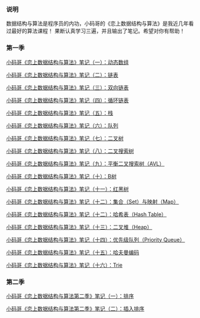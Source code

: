 ### 说明
数据结构与算法是程序员的内功，小码哥的《恋上数据结构与算法》是我近几年看过最好的算法课程！
果断认真学习三遍，并且输出了笔记。希望对你有帮助！

### 第一季
[小码哥《恋上数据结构与算法》笔记（一）：动态数组](https://juejin.im/post/5df740526fb9a0164423d976)

[小码哥《恋上数据结构与算法》笔记（二）：链表](https://juejin.im/post/5df98c92e51d455836159eef)

[小码哥《恋上数据结构与算法》笔记（三）：双向链表](https://juejin.im/post/5df9c8256fb9a016214cd3de)

[小码哥《恋上数据结构与算法》笔记（四）：循环链表](https://juejin.im/post/5dfad5936fb9a0160b6381df)

[小码哥《恋上数据结构与算法》笔记（五）：栈](https://juejin.im/post/5dfb12fd518825122e0a85bd)

[小码哥《恋上数据结构与算法》笔记（六）：队列](https://juejin.im/post/5dfb1fc4e51d4557f26e601b)

[小码哥《恋上数据结构与算法》笔记（七）：二叉树](https://juejin.im/post/5dfb4f07f265da33985632f9)

[小码哥《恋上数据结构与算法》笔记（八）：二叉搜索树](https://juejin.im/post/5dfc735ee51d45582d3405de)

[小码哥《恋上数据结构与算法》笔记（九）：平衡二叉搜索树（AVL）](https://juejin.im/post/5e057217f265da33d912ecfe)

[小码哥《恋上数据结构与算法》笔记（十）：B树](https://juejin.im/post/5e0aedb8f265da5d5e2419a1)

[小码哥《恋上数据结构与算法》笔记（十一）：红黑树](https://juejin.im/post/5e0da754f265da5d2202025a)

[小码哥《恋上数据结构与算法》笔记（十二）：集合（Set）与映射（Map）](https://juejin.im/post/5e4d48e2e51d4526c80e987b)

[小码哥《恋上数据结构与算法》笔记（十二）：哈希表（Hash Table）](https://juejin.im/post/5e53d8616fb9a07c820fa9fa)

[小码哥《恋上数据结构与算法》笔记（十三）：二叉堆（Heap）](https://juejin.im/post/5e650cfb6fb9a07cb96afbe7)

[小码哥《恋上数据结构与算法》笔记（十四）：优先级队列（Priority Queue）](https://juejin.im/post/5e661e1bf265da5769711bae)

[小码哥《恋上数据结构与算法》笔记（十五）：哈夫曼编码](https://juejin.im/post/5e665aebf265da570d736d5b)

[小码哥《恋上数据结构与算法》笔记（十六）：Trie](https://juejin.im/post/5e6663576fb9a07c8b5bc354)

### 第二季

[小码哥《恋上数据结构与算法第二季》笔记（一）：排序](https://juejin.im/post/5e69f267f265da571c4cac38)

[小码哥《恋上数据结构与算法第二季》笔记（二）：插入排序](https://juejin.im/post/5e6cc19f6fb9a07c8e6a49d7)
